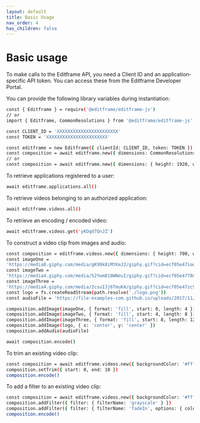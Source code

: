 ```yaml
---
layout: default
title: Basic Usage
nav_order: 4
has_children: false
---
```


# Basic usage

To make calls to the Editframe API, you need a Client ID and an application-specific API token. You can access these from the Editframe Developer Portal. 

You can provide the following library variables during instantiation:

   ```bash
   const { Editframe } = require('@editframe/editframe-js')
   // or
   import { Editframe, CommonResolutions } from '@editframe/editframe-js'

   const CLIENT_ID = 'XXXXXXXXXXXXXXXXXXXXXXX'
   const TOKEN = 'XXXXXXXXXXXXXXXXXXXXXXX'

   const editframe = new Editframe({ clientId: CLIENT_ID, token: TOKEN })
   const composition = await editframe.new({ dimensions: CommonResolutions._1080pVertical })
   // or
   const composition = await editframe.new({ dimensions: { height: 1920, width: 1080 } })
   ```

To retrieve applications registered to a user:

   ```bash
   await editframe.applications.all()
   ```

To retrieve videos belonging to an authorized application:

   ```bash
   await editframe.videos.all()
   ```

To retrieve an encoding / encoded video:

   ```bash
   await editframe.videos.get('yKOqd7QnJZ')
   ```

To construct a video clip from images and audio:

   ```bash
   const composition = editframe.videos.new({ dimensions: { height: 700, width: 700 }, duration: 12 })
   const imageOne =
  'https://media0.giphy.com/media/gK99k8iMtKeJ2/giphy.gif?cid=ecf05e47iow5n0ep2sb40lm4bh8kvs7sckmh6af7zwwdurvi&rid=giphy.gif&ct=g'
   const imageTwo =
  'https://media4.giphy.com/media/52Ywm818WNeuI/giphy.gif?cid=ecf05e4778nj4l3n55qqacjclcj0nf0ux9cqnbv1lsl0d0r2&rid=giphy.gif&ct=g'
   const imageThree =
  'https://media4.giphy.com/media/2csuIJj6TmuKA/giphy.gif?cid=ecf05e47zc9z0u2nh4skss842n5fiyu07unyxt8derf9ax1u&rid=giphy.gif&ct=g'
   const logo = fs.createReadStream(path.resolve('./logo.png'))
   const audioFile = 'https://file-examples-com.github.io/uploads/2017/11/file_example_MP3_2MG.mp3'

   composition.addImage(imageOne, { format: 'fill', start: 0, length: 4 })
   composition.addImage(imageTwo, { format: 'fill', start: 4, length: 8 })
   composition.addImage(imageThree, { format: 'fill', start: 8, length: 12 })
   composition.addImage(logo, { x: 'center', y: 'center' })
   composition.addAudio(audioFile)

   await composition.encode()
   ```

To trim an existing video clip:

   ```bash
   const composition = await editframe.videos.new({ backgroundColor: '#ffffff' }, './clip.mp4')
   composition.setTrim({ start: 0, end: 10 })
   composition.encode()
   ```

To add a filter to an existing video clip:

   ```bash
   const composition = await editframe.videos.new({ backgroundColor: '#ffffff' }, './clip.mp4')
   composition.addFilter({ filter: { filterName: 'grayscale' } })
   composition.addFilter({ filter: { filterName: 'fadeIn', options: { color: '#d0d0d0', duration: 3 } } })
   composition.encode()
   ```